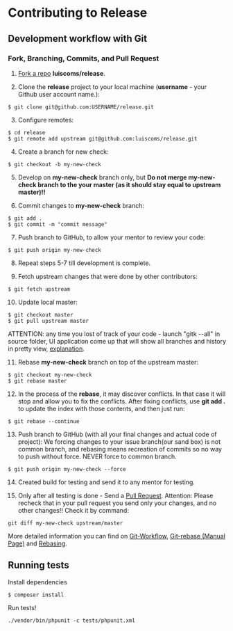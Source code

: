 # Contributing to Release

## Development workflow with Git

### Fork, Branching, Commits, and Pull Request

1. [Fork a repo](http://help.github.com/fork-a-repo/) **luiscoms/release**.

2. Clone the **release** project to your local machine (**username** - your Github user account name.):
```
$ git clone git@github.com:USERNAME/release.git
```
3. Configure remotes:
```
$ cd release
$ git remote add upstream git@github.com:luiscoms/release.git
```
4. Create a branch for new check:
```
$ git checkout -b my-new-check
```
5. Develop on **my-new-check** branch only, but **Do not merge my-new-check branch to the your master (as it should stay equal to upstream master)!!**

6. Commit changes to **my-new-check** branch:
```
$ git add .
$ git commit -m "commit message"
```
7. Push branch to GitHub, to allow your mentor to review your code:
```
$ git push origin my-new-check
```
8. Repeat steps 5-7 till development is complete.

9. Fetch upstream changes that were done by other contributors:
```
$ git fetch upstream
```
10. Update local master:
```
$ git checkout master
$ git pull upstream master
```

ATTENTION: any time you lost of track of your code - launch "gitk --all" in source folder, UI application come up that will show all branches and history in pretty view, [explanation](http://lostechies.com/joshuaflanagan/2010/09/03/use-gitk-to-understand-git/).

11. Rebase **my-new-check** branch on top of the upstream master:
```
$ git checkout my-new-check
$ git rebase master
```
12. In the process of the **rebase**, it may discover conflicts. In that case it will stop and allow you to fix the conflicts. After fixing conflicts, use **git add .** to update the index with those contents, and then just run:
```
$ git rebase --continue
```
13. Push branch to GitHub (with all your final changes and actual code of project):
We forcing changes to your issue branch(our sand box) is not common branch, and rebasing means recreation of commits so no way to push without force. NEVER force to common branch.
```
$ git push origin my-new-check --force
```

14. Created build for testing and send it to any mentor for testing.

15. Only after all testing is done - Send a [Pull Request](http://help.github.com/send-pull-requests/).
Attention: Please recheck that in your pull request you send only your changes, and no other changes!!
Check it by command:
```
git diff my-new-check upstream/master
```
More detailed information you can find on [Git-Workflow](https://github.com/diaspora/diaspora/wiki/Git-Workflow), [Git-rebase (Manual Page)](http://kernel.org/pub/software/scm/git/docs/git-rebase.html) and [Rebasing](http://git-scm.com/book/en/v2/Git-Branching-Rebasing).

## Running tests

Install dependencies
```
$ composer install
```

Run tests!
```
./vendor/bin/phpunit -c tests/phpunit.xml    
```
